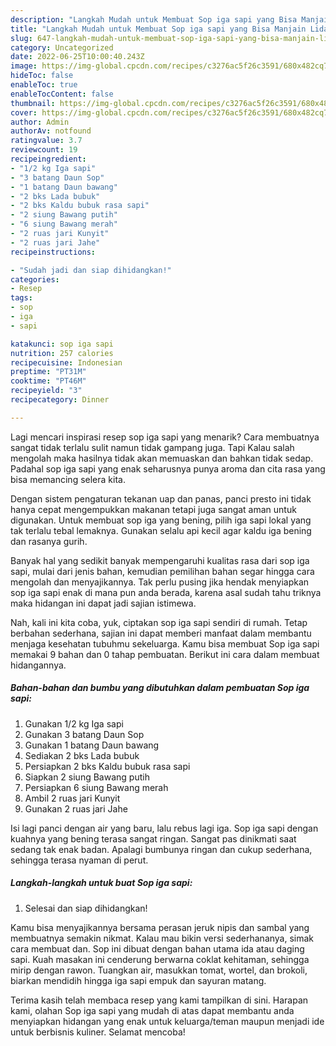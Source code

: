 ```yaml
---
description: "Langkah Mudah untuk Membuat Sop iga sapi yang Bisa Manjain Lidah, Buat Buka Puasa Lezat Sekali"
title: "Langkah Mudah untuk Membuat Sop iga sapi yang Bisa Manjain Lidah, Buat Buka Puasa Lezat Sekali"
slug: 647-langkah-mudah-untuk-membuat-sop-iga-sapi-yang-bisa-manjain-lidah-buat-buka-puasa-lezat-sekali
category: Uncategorized
date: 2022-06-25T10:00:40.243Z
image: https://img-global.cpcdn.com/recipes/c3276ac5f26c3591/680x482cq70/sop-iga-sapi-foto-resep-utama.jpg
hideToc: false
enableToc: true
enableTocContent: false
thumbnail: https://img-global.cpcdn.com/recipes/c3276ac5f26c3591/680x482cq70/sop-iga-sapi-foto-resep-utama.jpg
cover: https://img-global.cpcdn.com/recipes/c3276ac5f26c3591/680x482cq70/sop-iga-sapi-foto-resep-utama.jpg
author: Admin
authorAv: notfound
ratingvalue: 3.7
reviewcount: 19
recipeingredient:
- "1/2 kg Iga sapi"
- "3 batang Daun Sop"
- "1 batang Daun bawang"
- "2 bks Lada bubuk"
- "2 bks Kaldu bubuk rasa sapi"
- "2 siung Bawang putih"
- "6 siung Bawang merah"
- "2 ruas jari Kunyit"
- "2 ruas jari Jahe"
recipeinstructions:

- "Sudah jadi dan siap dihidangkan!"
categories:
- Resep
tags:
- sop
- iga
- sapi

katakunci: sop iga sapi 
nutrition: 257 calories
recipecuisine: Indonesian
preptime: "PT31M"
cooktime: "PT46M"
recipeyield: "3"
recipecategory: Dinner

---
```



Lagi mencari inspirasi resep sop iga sapi yang menarik? Cara membuatnya sangat tidak terlalu sulit namun tidak gampang juga. Tapi Kalau salah mengolah maka hasilnya tidak akan memuaskan dan bahkan tidak sedap. Padahal sop iga sapi yang enak seharusnya punya aroma dan cita rasa yang bisa memancing selera kita.


Dengan sistem pengaturan tekanan uap dan panas, panci presto ini tidak hanya cepat mengempukkan makanan tetapi juga sangat aman untuk digunakan. Untuk membuat sop iga yang bening, pilih iga sapi lokal yang tak terlalu tebal lemaknya. Gunakan selalu api kecil agar kaldu iga bening dan rasanya gurih.

Banyak hal yang sedikit banyak mempengaruhi kualitas rasa dari sop iga sapi, mulai dari jenis bahan, kemudian pemilihan bahan segar hingga cara mengolah dan menyajikannya. Tak perlu pusing jika hendak menyiapkan sop iga sapi enak di mana pun anda berada, karena asal sudah tahu triknya maka hidangan ini dapat jadi sajian istimewa.


Nah, kali ini kita coba, yuk, ciptakan sop iga sapi sendiri di rumah. Tetap berbahan sederhana, sajian ini dapat memberi manfaat dalam membantu menjaga kesehatan tubuhmu sekeluarga. Kamu bisa membuat Sop iga sapi memakai 9 bahan dan 0 tahap pembuatan. Berikut ini cara dalam membuat hidangannya.

<!--inarticleads1-->

##### Bahan-bahan dan bumbu yang dibutuhkan dalam pembuatan Sop iga sapi:

1. Gunakan 1/2 kg Iga sapi
1. Gunakan 3 batang Daun Sop
1. Gunakan 1 batang Daun bawang
1. Sediakan 2 bks Lada bubuk
1. Persiapkan 2 bks Kaldu bubuk rasa sapi
1. Siapkan 2 siung Bawang putih
1. Persiapkan 6 siung Bawang merah
1. Ambil 2 ruas jari Kunyit
1. Gunakan 2 ruas jari Jahe


Isi lagi panci dengan air yang baru, lalu rebus lagi iga. Sop iga sapi dengan kuahnya yang bening terasa sangat ringan. Sangat pas dinikmati saat sedang tak enak badan. Apalagi bumbunya ringan dan cukup sederhana, sehingga terasa nyaman di perut. 

<!--inarticleads2-->

##### Langkah-langkah untuk buat Sop iga sapi:


1. Selesai dan siap dihidangkan!

Kamu bisa menyajikannya bersama perasan jeruk nipis dan sambal yang membuatnya semakin nikmat. Kalau mau bikin versi sederhananya, simak cara membuat dan. Sop ini dibuat dengan bahan utama ida atau daging sapi. Kuah masakan ini cenderung berwarna coklat kehitaman, sehingga mirip dengan rawon. Tuangkan air, masukkan tomat, wortel, dan brokoli, biarkan mendidih hingga iga sapi empuk dan sayuran matang. 

Terima kasih telah membaca resep yang kami tampilkan di sini. Harapan kami, olahan Sop iga sapi yang mudah di atas dapat membantu anda menyiapkan hidangan yang enak untuk keluarga/teman maupun menjadi ide untuk berbisnis kuliner. Selamat mencoba!
